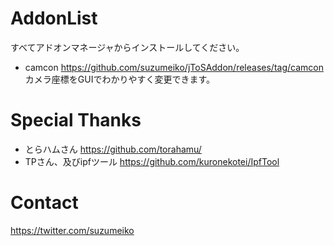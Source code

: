 # AddonList
すべてアドオンマネージャからインストールしてください。
- camcon <https://github.com/suzumeiko/jToSAddon/releases/tag/camcon>
カメラ座標をGUIでわかりやすく変更できます。



# Special Thanks
- とらハムさん <https://github.com/torahamu/>
- TPさん、及びipfツール <https://github.com/kuronekotei/IpfTool>

# Contact
<https://twitter.com/suzumeiko>